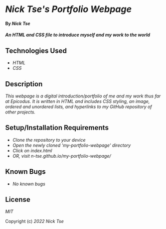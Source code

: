 # _Nick Tse's Portfolio Webpage_

#### By _**Nick Tse**_

#### _An HTML and CSS file to introduce myself and my work to the world_

## Technologies Used

* _HTML_
* _CSS_

## Description

_This webpage is a digital introduction/portfolio of me and my work thus far at Epicodus. It is written in HTML and includes CSS styling, an image, ordered and unordered lists, and hyperlinks to my GitHub repository of other projects._

## Setup/Installation Requirements

* _Clone the repository to your device_
* _Open the newly cloned 'my-portfolio-webpage' directory_
* _Click on index.html_
* _OR, visit n-tse.github.io/my-portfolio-webpage/_

## Known Bugs

* _No known bugs_

## License

_MIT_

Copyright (c) _2022_ _Nick Tse_